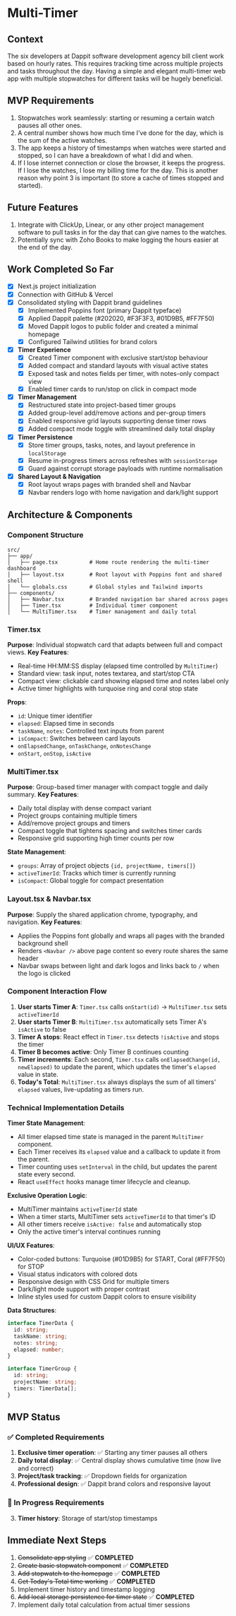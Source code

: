 # Multi-Timer

## Context

The six developers at Dappit software development agency bill client work based on hourly rates. This requires tracking time across multiple projects and tasks throughout the day. Having a simple and elegant multi-timer web app with multiple stopwatches for different tasks will be hugely beneficial.

## MVP Requirements

1. Stopwatches work seamlessly: starting or resuming a certain watch pauses all other ones.
2. A central number shows how much time I’ve done for the day, which is the sum of the active watches.
3. The app keeps a history of timestamps when watches were started and stopped, so I can have a breakdown of what I did and when.
4. If I lose internet connection or close the browser, it keeps the progress. If I lose the watches, I lose my billing time for the day. This is another reason why point 3 is important (to store a cache of times stopped and started).

## Future Features

1. Integrate with ClickUp, Linear, or any other project management software to pull tasks in for the day that can give names to the watches.
2. Potentially sync with Zoho Books to make logging the hours easier at the end of the day.

## Work Completed So Far

- [x] Next.js project initialization
- [x] Connection with GitHub & Vercel
- [x] Consolidated styling with Dappit brand guidelines
  - [x] Implemented Poppins font (primary Dappit typeface)
  - [x] Applied Dappit palette (#202020, #F3F3F3, #01D9B5, #FF7F50)
  - [x] Moved Dappit logos to public folder and created a minimal homepage
  - [x] Configured Tailwind utilities for brand colors
- [x] **Timer Experience**
  - [x] Created Timer component with exclusive start/stop behaviour
  - [x] Added compact and standard layouts with visual active states
  - [x] Exposed task and notes fields per timer, with notes-only compact view
  - [x] Enabled timer cards to run/stop on click in compact mode
- [x] **Timer Management**
  - [x] Restructured state into project-based timer groups
  - [x] Added group-level add/remove actions and per-group timers
  - [x] Enabled responsive grid layouts supporting dense timer rows
  - [x] Added compact mode toggle with streamlined daily total display
- [x] **Timer Persistence**
  - [x] Store timer groups, tasks, notes, and layout preference in `localStorage`
  - [x] Resume in-progress timers across refreshes with `sessionStorage`
  - [x] Guard against corrupt storage payloads with runtime normalisation
- [x] **Shared Layout & Navigation**
  - [x] Root layout wraps pages with branded shell and Navbar
  - [x] Navbar renders logo with home navigation and dark/light support

## Architecture & Components

### Component Structure
```
src/
├── app/
│   ├── page.tsx          # Home route rendering the multi-timer dashboard
│   ├── layout.tsx        # Root layout with Poppins font and shared shell
│   └── globals.css       # Global styles and Tailwind imports
├── components/
│   ├── Navbar.tsx        # Branded navigation bar shared across pages
│   ├── Timer.tsx         # Individual timer component
│   └── MultiTimer.tsx    # Timer management and daily total
```

### Timer.tsx
**Purpose**: Individual stopwatch card that adapts between full and compact views.
**Key Features**:
- Real-time HH:MM:SS display (elapsed time controlled by `MultiTimer`)
- Standard view: task input, notes textarea, and start/stop CTA
- Compact view: clickable card showing elapsed time and notes label only
- Active timer highlights with turquoise ring and coral stop state

**Props**:
- `id`: Unique timer identifier
- `elapsed`: Elapsed time in seconds
- `taskName`, `notes`: Controlled text inputs from parent
- `isCompact`: Switches between card layouts
- `onElapsedChange`, `onTaskChange`, `onNotesChange`
- `onStart`, `onStop`, `isActive`

### MultiTimer.tsx
**Purpose**: Group-based timer manager with compact toggle and daily summary.
**Key Features**:
- Daily total display with dense compact variant
- Project groups containing multiple timers
- Add/remove project groups and timers
- Compact toggle that tightens spacing and switches timer cards
- Responsive grid supporting high timer counts per row

**State Management**:
- `groups`: Array of project objects `{id, projectName, timers[]}`
- `activeTimerId`: Tracks which timer is currently running
- `isCompact`: Global toggle for compact presentation

### Layout.tsx & Navbar.tsx
**Purpose**: Supply the shared application chrome, typography, and navigation.
**Key Features**:
- Applies the Poppins font globally and wraps all pages with the branded background shell
- Renders `<Navbar />` above page content so every route shares the same header
- Navbar swaps between light and dark logos and links back to `/` when the logo is clicked

### Component Interaction Flow
1. **User starts Timer A**: `Timer.tsx` calls `onStart(id)` → `MultiTimer.tsx` sets `activeTimerId`
2. **User starts Timer B**: `MultiTimer.tsx` automatically sets Timer A's `isActive` to false
3. **Timer A stops**: React effect in `Timer.tsx` detects `!isActive` and stops the timer
4. **Timer B becomes active**: Only Timer B continues counting
5. **Timer increments**: Each second, `Timer.tsx` calls `onElapsedChange(id, newElapsed)` to update the parent, which updates the timer's `elapsed` value in state.
6. **Today's Total**: `MultiTimer.tsx` always displays the sum of all timers' `elapsed` values, live-updating as timers run.

### Technical Implementation Details

**Timer State Management**:
- All timer elapsed time state is managed in the parent `MultiTimer` component.
- Each Timer receives its `elapsed` value and a callback to update it from the parent.
- Timer counting uses `setInterval` in the child, but updates the parent state every second.
- React `useEffect` hooks manage timer lifecycle and cleanup.

**Exclusive Operation Logic**:
- MultiTimer maintains `activeTimerId` state
- When a timer starts, MultiTimer sets `activeTimerId` to that timer's ID
- All other timers receive `isActive: false` and automatically stop
- Only the active timer's interval continues running

**UI/UX Features**:
- Color-coded buttons: Turquoise (#01D9B5) for START, Coral (#FF7F50) for STOP
- Visual status indicators with colored dots
- Responsive design with CSS Grid for multiple timers
- Dark/light mode support with proper contrast
- Inline styles used for custom Dappit colors to ensure visibility

**Data Structures**:
```typescript
interface TimerData {
  id: string;
  taskName: string;
  notes: string;
  elapsed: number;
}

interface TimerGroup {
  id: string;
  projectName: string;
  timers: TimerData[];
}
```

## MVP Status

### ✅ Completed Requirements
1. **Exclusive timer operation**: ✅ Starting any timer pauses all others
2. **Daily total display**: ✅ Central display shows cumulative time (now live and correct)
3. **Project/task tracking**: ✅ Dropdown fields for organization
4. **Professional design**: ✅ Dappit brand colors and responsive layout

### 🔄 In Progress Requirements
3. **Timer history**: Storage of start/stop timestamps

## Immediate Next Steps

1. ~~Consolidate app styling~~ ✅ **COMPLETED**
2. ~~Create basic stopwatch component~~ ✅ **COMPLETED**
3. ~~Add stopwatch to the homepage~~ ✅ **COMPLETED**
4. ~~Get Today's Total time working~~ ✅ **COMPLETED**
5. Implement timer history and timestamp logging
6. ~~Add local storage persistence for timer state~~ ✅ **COMPLETED**
7. Implement daily total calculation from actual timer sessions
